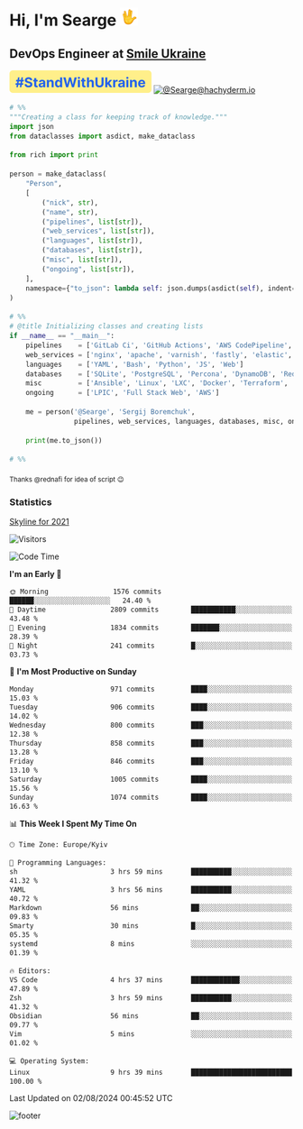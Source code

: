 # Hi, I'm Searge <img src="images/vulcan.webp" style="display: inline-block; margin: 0; height: 2rem" alt="Vulcan salute" />

## DevOps Engineer at [Smile Ukraine](https://smile-ukraine.com/en)

[![Stand With Ukraine](https://raw.githubusercontent.com/vshymanskyy/StandWithUkraine/main/badges/StandWithUkraine.svg)](https://stand-with-ukraine.pp.ua)
<a rel="me" href="https://hachyderm.io/@Searge">![@Searge@hachyderm.io](https://img.shields.io/badge/-@Searge-%232B90D9?logo=mastodon&logoColor=white)</a>

```python
# %%
"""Creating a class for keeping track of knowledge."""
import json
from dataclasses import asdict, make_dataclass

from rich import print

person = make_dataclass(
    "Person",
    [
        ("nick", str),
        ("name", str),
        ("pipelines", list[str]),
        ("web_services", list[str]),
        ("languages", list[str]),
        ("databases", list[str]),
        ("misc", list[str]),
        ("ongoing", list[str]),
    ],
    namespace={"to_json": lambda self: json.dumps(asdict(self), indent=4)},
)

# %%
# @title Initializing classes and creating lists
if __name__ == "__main__":
    pipelines    = ['GitLab Ci', 'GitHub Actions', 'AWS CodePipeline', 'Jenkins']
    web_services = ['nginx', 'apache', 'varnish', 'fastly', 'elastic', 'solr']
    languages    = ['YAML', 'Bash', 'Python', 'JS', 'Web']
    databases    = ['SQLite', 'PostgreSQL', 'Percona', 'DynamoDB', 'Redis']
    misc         = ['Ansible', 'Linux', 'LXC', 'Docker', 'Terraform', 'AWS']
    ongoing      = ['LPIC', 'Full Stack Web', 'AWS']

    me = person('@Searge', 'Sergij Boremchuk',
                pipelines, web_services, languages, databases, misc, ongoing)

    print(me.to_json())

# %%

```

<sub>Thanks @rednafi for idea of script :wink:</sub>

### Statistics

[Skyline for 2021](https://skyline.github.com/Searge/2021)

![Visitors](https://komarev.com/ghpvc/?username=searge&label=Profile%20views&color=0e75b6&style=flat) 
<!--START_SECTION:waka-->
![Code Time](http://img.shields.io/badge/Code%20Time-2%2C688%20hrs%2033%20mins-blue)

**I'm an Early 🐤** 

```text
🌞 Morning                1576 commits        ██████░░░░░░░░░░░░░░░░░░░   24.40 % 
🌆 Daytime                2809 commits        ███████████░░░░░░░░░░░░░░   43.48 % 
🌃 Evening                1834 commits        ███████░░░░░░░░░░░░░░░░░░   28.39 % 
🌙 Night                  241 commits         █░░░░░░░░░░░░░░░░░░░░░░░░   03.73 % 
```
📅 **I'm Most Productive on Sunday** 

```text
Monday                   971 commits         ████░░░░░░░░░░░░░░░░░░░░░   15.03 % 
Tuesday                  906 commits         ████░░░░░░░░░░░░░░░░░░░░░   14.02 % 
Wednesday                800 commits         ███░░░░░░░░░░░░░░░░░░░░░░   12.38 % 
Thursday                 858 commits         ███░░░░░░░░░░░░░░░░░░░░░░   13.28 % 
Friday                   846 commits         ███░░░░░░░░░░░░░░░░░░░░░░   13.10 % 
Saturday                 1005 commits        ████░░░░░░░░░░░░░░░░░░░░░   15.56 % 
Sunday                   1074 commits        ████░░░░░░░░░░░░░░░░░░░░░   16.63 % 
```


📊 **This Week I Spent My Time On** 

```text
🕑︎ Time Zone: Europe/Kyiv

💬 Programming Languages: 
sh                       3 hrs 59 mins       ██████████░░░░░░░░░░░░░░░   41.32 % 
YAML                     3 hrs 56 mins       ██████████░░░░░░░░░░░░░░░   40.72 % 
Markdown                 56 mins             ██░░░░░░░░░░░░░░░░░░░░░░░   09.83 % 
Smarty                   30 mins             █░░░░░░░░░░░░░░░░░░░░░░░░   05.35 % 
systemd                  8 mins              ░░░░░░░░░░░░░░░░░░░░░░░░░   01.39 % 

🔥 Editors: 
VS Code                  4 hrs 37 mins       ████████████░░░░░░░░░░░░░   47.89 % 
Zsh                      3 hrs 59 mins       ██████████░░░░░░░░░░░░░░░   41.32 % 
Obsidian                 56 mins             ██░░░░░░░░░░░░░░░░░░░░░░░   09.77 % 
Vim                      5 mins              ░░░░░░░░░░░░░░░░░░░░░░░░░   01.02 % 

💻 Operating System: 
Linux                    9 hrs 39 mins       █████████████████████████   100.00 % 
```


 Last Updated on 02/08/2024 00:45:52 UTC
<!--END_SECTION:waka-->

![footer](https://capsule-render.vercel.app/api?type=waving&color=gradient&customColorList=14,21&height=82&section=footer)
